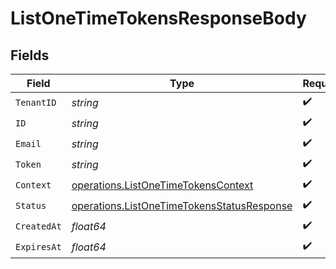 # ListOneTimeTokensResponseBody


## Fields

| Field                                                                                                    | Type                                                                                                     | Required                                                                                                 | Description                                                                                              |
| -------------------------------------------------------------------------------------------------------- | -------------------------------------------------------------------------------------------------------- | -------------------------------------------------------------------------------------------------------- | -------------------------------------------------------------------------------------------------------- |
| `TenantID`                                                                                               | *string*                                                                                                 | :heavy_check_mark:                                                                                       | N/A                                                                                                      |
| `ID`                                                                                                     | *string*                                                                                                 | :heavy_check_mark:                                                                                       | N/A                                                                                                      |
| `Email`                                                                                                  | *string*                                                                                                 | :heavy_check_mark:                                                                                       | N/A                                                                                                      |
| `Token`                                                                                                  | *string*                                                                                                 | :heavy_check_mark:                                                                                       | N/A                                                                                                      |
| `Context`                                                                                                | [operations.ListOneTimeTokensContext](../../models/operations/listonetimetokenscontext.md)               | :heavy_check_mark:                                                                                       | N/A                                                                                                      |
| `Status`                                                                                                 | [operations.ListOneTimeTokensStatusResponse](../../models/operations/listonetimetokensstatusresponse.md) | :heavy_check_mark:                                                                                       | N/A                                                                                                      |
| `CreatedAt`                                                                                              | *float64*                                                                                                | :heavy_check_mark:                                                                                       | N/A                                                                                                      |
| `ExpiresAt`                                                                                              | *float64*                                                                                                | :heavy_check_mark:                                                                                       | N/A                                                                                                      |